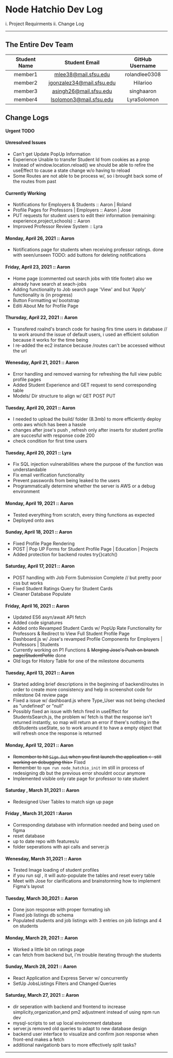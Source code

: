 # Node Hatchio Dev Log

i. Project Requirments
ii. Change Log

---

## The Entire Dev Team

| Student Name |       Student Email       | GitHub Username |
| :----------: | :-----------------------: | :-------------: |
|   member1    |   mlee38@mail.sfsu.edu    |  rolandlee0308  |
|   member2    | jgonzalez34@mail.sfsu.edu |    Hilarioo     |
|   member3    |  asingh26@mail.sfsu.edu   |   singhaaron    |
|   member4    |  lsolomon3@mail.sfsu.edu  |   LyraSolomon   |

## Change Logs

#### Urgent TODO

#### Unresolved Issues

- Can't get Update PopUp Information
- Experience Unable to transfer Student Id from cookies as a prop
- Instead of window.location.reload() we should be able to refire the useEffect to cause a state change w/o having to reload
- Some Routes are not able to be process w/, so i brought back some of the routes from past

#### Currently Working

- Notifications for Employers & Students :: Aaron | Roland
- Profile Pages for Professors | Employers :: Aaron | Jose
- PUT requests for student users to edit their information (remaining: experience,project,schools) :: Aaron
- Improved Professor Review System :: Lyra

#### Monday, April 26, 2021 :: Aaron

- Notifications page for students when receiving professor ratings. done with seen/unseen TODO: add buttons for deleting notifications

#### Friday, April 23, 2021 :: Aaron

- Home page (commented out search jobs with title footer) also we already have search at seach-jobs
- Adding functionality to Job search page 'View' and but 'Apply' functionality is (in progress)
- Button Formatting w/ bootstrap
- Editi About Me for Profile Page

#### Thursday, April 22, 2021 :: Aaron

- Transfered roalnd's branch code for hasing firs time users in database // to work around the issue of default users, i used an efficient solution because it works for the time being
- I re-added the ec2 instance because /routes can't be accessed without the url

#### Wenesday, April 21, 2021 :: Aaron

- Error handling and removed warning for refreshing the full view public profile pages
- Added Student Experience and GET request to send corresponding table
- Models/ Dir structure to align w/ GET POST PUT

#### Tuesday, April 20, 2021 :: Aaron

- I needed to upload the build/ folder (8.3mb) to more efficiently deploy onto aws which has been a hassle
- changes after jose's push , refresh only after inserts for student profile are succesful with response code 200
- check condition for first time users

#### Tuesday, April 20, 2021 :: Lyra

- Fix SQL injection vulnerabilities where the purpose of the function was understandable
- Fix email verification functionality
- Prevent passwords from being leaked to the users
- Programmatically determine whether the server is AWS or a debug environment

#### Monday, April 19, 2021 :: Aaron

- Tested everything from scratch, every thing functions as expected
- Deployed onto aws

#### Sunday, April 18, 2021 :: Aaron

- Fixed Profile Page Rendering
- POST | Pop UP Forms for Student Profile Page | Education | Projects
- Added protection for backend routes try{}catch()

#### Saturday, April 17, 2021 :: Aaron

- POST handling with Job Form Submission Complete // but pretty poor css but works
- Fixed Student Ratings Query for Student Cards
- Cleaner Database Populate

#### Friday, April 16, 2021 :: Aaron

- Updated ES6 asyn/await API fetch
- Added code signatures
- Added onto Revamped Student Cards w/ PopUp Rate Functionality for Professors & Redirect to View Full Student Profile Page
- Dashboard.js w/ Jose's revamped Profile Components for Employers | Professors | Students
- Currently working on P1 Functions & ~~Merging Jose's Push on branch page/StudentPofile~~ done
- Old logs for History Table for one of the milestone documents

#### Tuesday, April 13, 2021 :: Aaron

- Started adding brief descriptions in the beginning of backend/routes in order to create more consistency and help in screenshot code for milestone 04 review page
- Fixed a issue w/ dashboard.js where Type_User was not being checked as "undefined" or "null"
- Possibly fixed an issue with fetch fired in useEffect for StudentsSearch.js, the problem w/ fetch is that the response isn't returned instantly, so map will return an error if there's nothing in the dbStudents useState, so to work around it to have a empty object that will refresh once the response is returned

#### Monday, April 12, 2021 :: Aaron

- ~~Remember to hit `Sign Out` when you first launch the application <- still working on debugging this>~~ Fixed
- Remember to `npm run node_hatchio_init` im still in process of redesigning db but the previous error shouldnt occur anymore
- Implemented visible only rate page for professor to rate student

#### Saturday , March 31,2021 :: Aaron

- Redesigned User Tables to match sign up page

#### Friday , March 31,2021 ::Aaron

- Corresponding database with information needed and being used on figma
- reset database
- up to date repo with features/u
- folder seperations with api calls and server.js

#### Wenesday, March 31,2021 :: Aaron

- Tested Image loading of student profiles
- if you run sql , it will auto-populate the tables and reset every table
- Meet with Jose for clarifications and brainstorming how to implement Figma's layout

#### Tuesday, March 30,2021 :: Aaron

- Done json response with proper formating ish
- Fixed job listings db schema
- Populated students and job listings with 3 entries on job listings and 4 on students

#### Monday, March 29, 2021 :: Aaron

- Worked a little bit on ratings page
- can fetch from backend but, i'm trouble iterating through the students

#### Sunday, March 28, 2021 :: Aaron

- React Application and Express Server w/ concurrently
- SetUp JobsListings Filters and Changed Queries

#### Saturday, March 27, 2021 :: Aaron

- dir seperation with backend and frontend to increase simplicity,organization,and pm2 adjustment instead of using npm run dev
- mysql-scripts to set up local environment database
- server.js removed old queries to adapt to new database design
- backend user interface to visualize and confirm json response when front-end makes a fetch
- additional navigationb bars to more effectively split tasks?

---
